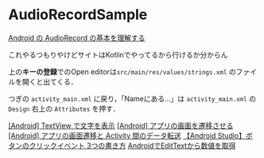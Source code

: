 # AudioRecordSample

[Android の AudioRecord の基本を理解する](https://qiita.com/ino-shin/items/214dba25f49fa098402f)

これやるつもりやけどサイトはKotlinでやってるから行けるか分からん

上の**キーの登録**でのOpen editorは`src/main/res/values/strings.xml` のファイルを開くと出てくる．

つぎの `activity_main.xml` に戻り，「Nameにある...」は `activity_main.xml` の`Design` 右上の `Attributes` を押す．

[[Android] TextView で文字を表示](https://akira-watson.com/android/textview.html)
[[Android] アプリの画面を遷移させる](https://akira-watson.com/android/activity-1.html)
[[Android] アプリの画面遷移と Activity 間のデータ転送](https://akira-watson.com/android/activity-2.html)
[【Android Studio】ボタンのクリックイベント 3つの書き方](https://codeforfun.jp/android-studio-how-to-set-button-click-event/)
[AndroidでEditTextから数値を取得](https://androidkaihatu.blog.fc2.com/blog-entry-45.html)
